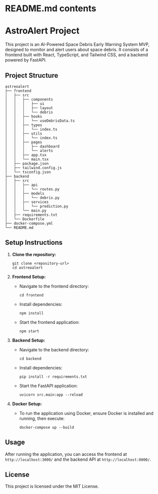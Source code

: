 # README.md contents

# AstroAlert Project

This project is an AI-Powered Space Debris Early Warning System MVP, designed to monitor and alert users about space debris. It consists of a frontend built with React, TypeScript, and Tailwind CSS, and a backend powered by FastAPI.

## Project Structure

```
astreoalert
├── frontend
│   ├── src
│   │   ├── components
│   │   │   ├── ui
│   │   │   ├── layout
│   │   │   └── debris
│   │   ├── hooks
│   │   │   └── useDebrisData.ts
│   │   ├── types
│   │   │   └── index.ts
│   │   ├── utils
│   │   │   └── index.ts
│   │   ├── pages
│   │   │   ├── dashboard
│   │   │   └── alerts
│   │   ├── app.tsx
│   │   └── main.tsx
│   ├── package.json
│   ├── tailwind.config.js
│   └── tsconfig.json
├── backend
│   ├── src
│   │   ├── api
│   │   │   └── routes.py
│   │   ├── models
│   │   │   └── debris.py
│   │   ├── services
│   │   │   └── prediction.py
│   │   └── main.py
│   ├── requirements.txt
│   └── Dockerfile
├── docker-compose.yml
└── README.md
```

## Setup Instructions

1. **Clone the repository:**
   ```
   git clone <repository-url>
   cd astreoalert
   ```

2. **Frontend Setup:**
   - Navigate to the frontend directory:
     ```
     cd frontend
     ```
   - Install dependencies:
     ```
     npm install
     ```
   - Start the frontend application:
     ```
     npm start
     ```

3. **Backend Setup:**
   - Navigate to the backend directory:
     ```
     cd backend
     ```
   - Install dependencies:
     ```
     pip install -r requirements.txt
     ```
   - Start the FastAPI application:
     ```
     uvicorn src.main:app --reload
     ```

4. **Docker Setup:**
   - To run the application using Docker, ensure Docker is installed and running, then execute:
     ```
     docker-compose up --build
     ```

## Usage

After running the application, you can access the frontend at `http://localhost:3000/` and the backend API at `http://localhost:8000/`.

## License

This project is licensed under the MIT License.